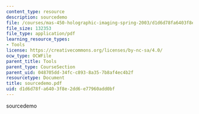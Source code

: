 ```yaml
---
content_type: resource
description: sourcedemo
file: /courses/mas-450-holographic-imaging-spring-2003/d1d6d78fa6403f8e2dd6e77960add0bf_sourcedemo.pdf
file_size: 132353
file_type: application/pdf
learning_resource_types:
- Tools
license: https://creativecommons.org/licenses/by-nc-sa/4.0/
ocw_type: OCWFile
parent_title: Tools
parent_type: CourseSection
parent_uid: 048705dd-34fc-c893-8a35-7b8af4ec4b2f
resourcetype: Document
title: sourcedemo.pdf
uid: d1d6d78f-a640-3f8e-2dd6-e77960add0bf
---
```

sourcedemo